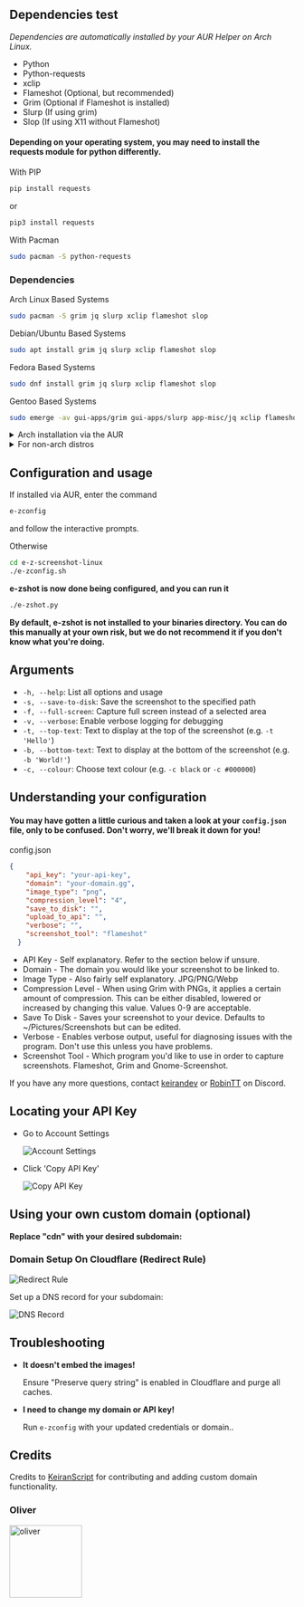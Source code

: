 ## Dependencies test
*Dependencies are automatically installed by your AUR Helper on Arch Linux.*

- Python
- Python-requests
- xclip
- Flameshot (Optional, but recommended)
- Grim (Optional if Flameshot is installed)
- Slurp (If using grim)
- Slop (If using X11 without Flameshot)

#### Depending on your operating system, you may need to install the requests module for python differently.

With PIP
```sh
pip install requests
```
or
```sh
pip3 install requests
```

With Pacman
```sh
sudo pacman -S python-requests
```

### Dependencies

Arch Linux Based Systems
```sh
sudo pacman -S grim jq slurp xclip flameshot slop
```

Debian/Ubuntu Based Systems
```sh
sudo apt install grim jq slurp xclip flameshot slop
```

Fedora Based Systems
```sh
sudo dnf install grim jq slurp xclip flameshot slop
```

Gentoo Based Systems
```sh
sudo emerge -av gui-apps/grim gui-apps/slurp app-misc/jq xclip flameshot slop
```

<details>
<summary>Arch installation via the AUR</summary>

#### Paru
```bash
paru -S e-zshot
```

#### Yay
```bash
yay -S e-zshot
```

#### Clone with git and build manually
```bash
git clone https://aur.archlinux.org/e-zshot.git
cd e-zshot
makepkg -si
cd ..
rm -rf e-zshot
```

</details>

<details>
<summary>For non-arch distros</summary>

```bash
git clone https://github.com/RobinTT69/e-z-screenshot-linux
cd e-z-screenshot-linux
chmod +x ./e-zconfig.sh
chmod +x ./e-zshot.py
```
</details>

## Configuration and usage

If installed via AUR, enter the command
```sh
e-zconfig
```

and follow the interactive prompts.

Otherwise
```bash
cd e-z-screenshot-linux
./e-zconfig.sh
```

**e-zshot is now done being configured, and you can run it**

```bash
./e-zshot.py
```

**By default, e-zshot is not installed to your binaries directory. You can do this manually at your own risk, but we do not recommend it if you don't know what you're doing.**

## Arguments

- `-h, --help`: List all options and usage
- `-s, --save-to-disk`:  Save the screenshot to the specified path
- `-f, --full-screen`: Capture full screen instead of a selected area
- `-v, --verbose`: Enable verbose logging for debugging 
- `-t, --top-text`: Text to display at the top of the screenshot (e.g. `-t 'Hello'`)
- `-b, --bottom-text`: Text to display at the bottom of the screenshot (e.g. `-b 'World!'`)
- `-c, --colour`: Choose text colour (e.g. `-c black` or `-c #000000`)

## Understanding your configuration

#### You may have gotten a little curious and taken a look at your `config.json` file, only to be confused. Don't worry, we'll break it down for you!

config.json
```json
{
	"api_key": "your-api-key",
	"domain": "your-domain.gg",
	"image_type": "png",
	"compression_level": "4",
	"save_to_disk": "",
	"upload_to_api": "",
	"verbose": "",
	"screenshot_tool": "flameshot"
  }
```

- API Key - Self explanatory. Refer to the section below if unsure.
- Domain - The domain you would like your screenshot to be linked to.
- Image Type - Also fairly self explanatory. JPG/PNG/Webp
- Compression Level - When using Grim with PNGs, it applies a certain amount of compression. This can be either disabled, lowered or increased by changing this value. Values 0-9 are acceptable.
- Save To Disk - Saves your screenshot to your device. Defaults to ~/Pictures/Screenshots but can be edited.
- Verbose - Enables verbose output, useful for diagnosing issues with the program. Don't use this unless you have problems.
- Screenshot Tool - Which program you'd like to use in order to capture screenshots. Flameshot, Grim and Gnome-Screenshot.

If you have any more questions, contact <a href="https://discord.com/users/1230319937155760131" target="__blank">keirandev</a> or <a href="https://discord.com/users/685666840021958685" target="__blank">RobinTT</a> on Discord.
## Locating your API Key

- Go to Account Settings

	![Account Settings](https://i.e-z.host/pics/m9j6jk3a.png)

- Click 'Copy API Key'

	![Copy API Key](https://i.e-z.host/pics/inmghmtw.png)

## Using your own custom domain (optional)

**Replace "cdn" with your desired subdomain:**

### Domain Setup On Cloudflare (Redirect Rule)

![Redirect Rule](https://r2.e-z.host/8a13052f-8c12-4034-b99f-0155cc616583/vbzqydsx.png)

Set up a DNS record for your subdomain:

![DNS Record](https://r2.e-z.host/8a13052f-8c12-4034-b99f-0155cc616583/f5jrvtyn.png)

## Troubleshooting

- **It doesn't embed the images!**

  Ensure "Preserve query string" is enabled in Cloudflare and purge all caches.

- **I need to change my domain or API key!**

  Run `e-zconfig` with your updated credentials or domain..

## Credits

Credits to [KeiranScript](https://github.com/KeiranScript) for contributing and adding custom domain functionality.

### Oliver

<img src="https://r2.e-z.host/oliver.png" alt="oliver" width="128" height="128">

